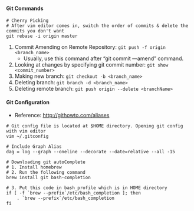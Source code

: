 #### Git Commands
``` shell
# Cherry Picking
# After vim editor comes in, switch the order of commits & delete the commits you don't want
git rebase -i origin master
```

1. Commit Amending on Remote Repository: ```git push -f origin <branch_name>```
	* Usually, use this command after “git commit —amend” command.
2. Looking at changes by specifying git commit number: ```git show <commit_number>```
3. Making new branch: ```git checkout -b <branch_name>```
4. Deleting branch: ```git branch -d <branch_name> ```
5. Deleting remote branch: ```git push origin --delete <branchName>```

#### Git Configuration
* Reference: http://githowto.com/aliases
``` shell
# Git config file is located at $HOME directory. Opening git config with vim editor
vim ~/.gitconfig

# Include Graph Alias
dag = log --graph --oneline --decorate --date=relative --all -15

# Downloading git autoComplete
# 1. Install homebrew
# 2. Run the following command
brew install git bash-completion

# 3. Put this code in bash_profile which is in HOME directory
if [ -f `brew --prefix`/etc/bash_completion ]; then
    . `brew --prefix`/etc/bash_completion
fi
```
